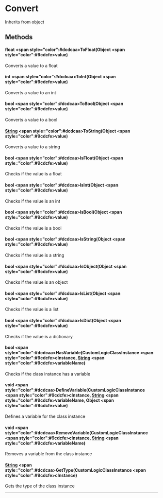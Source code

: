 # Convert
Inherits from object
## Methods
#### float <span style="color":#dcdcaa>ToFloat<span>(Object <span style="color":#9cdcfe>value<span>)
Converts a value to a float
#### int <span style="color":#dcdcaa>ToInt<span>(Object <span style="color":#9cdcfe>value<span>)
Converts a value to an int
#### bool <span style="color":#dcdcaa>ToBool<span>(Object <span style="color":#9cdcfe>value<span>)
Converts a value to a bool
#### [String](../static/String.md) <span style="color":#dcdcaa>ToString<span>(Object <span style="color":#9cdcfe>value<span>)
Converts a value to a string
#### bool <span style="color":#dcdcaa>IsFloat<span>(Object <span style="color":#9cdcfe>value<span>)
Checks if the value is a float
#### bool <span style="color":#dcdcaa>IsInt<span>(Object <span style="color":#9cdcfe>value<span>)
Checks if the value is an int
#### bool <span style="color":#dcdcaa>IsBool<span>(Object <span style="color":#9cdcfe>value<span>)
Checks if the value is a bool
#### bool <span style="color":#dcdcaa>IsString<span>(Object <span style="color":#9cdcfe>value<span>)
Checks if the value is a string
#### bool <span style="color":#dcdcaa>IsObject<span>(Object <span style="color":#9cdcfe>value<span>)
Checks if the value is an object
#### bool <span style="color":#dcdcaa>IsList<span>(Object <span style="color":#9cdcfe>value<span>)
Checks if the value is a list
#### bool <span style="color":#dcdcaa>IsDict<span>(Object <span style="color":#9cdcfe>value<span>)
Checks if the value is a dictionary
#### bool <span style="color":#dcdcaa>HasVariable<span>(CustomLogicClassInstance <span style="color":#9cdcfe>cInstance<span>, [String](../static/String.md) <span style="color":#9cdcfe>variableName<span>)
Checks if the class instance has a variable
#### void <span style="color":#dcdcaa>DefineVariable<span>(CustomLogicClassInstance <span style="color":#9cdcfe>cInstance<span>, [String](../static/String.md) <span style="color":#9cdcfe>variableName<span>, Object <span style="color":#9cdcfe>value<span>)
Defines a variable for the class instance
#### void <span style="color":#dcdcaa>RemoveVariable<span>(CustomLogicClassInstance <span style="color":#9cdcfe>cInstance<span>, [String](../static/String.md) <span style="color":#9cdcfe>variableName<span>)
Removes a variable from the class instance
#### [String](../static/String.md) <span style="color":#dcdcaa>GetType<span>(CustomLogicClassInstance <span style="color":#9cdcfe>cInstance<span>)
Gets the type of the class instance

---

